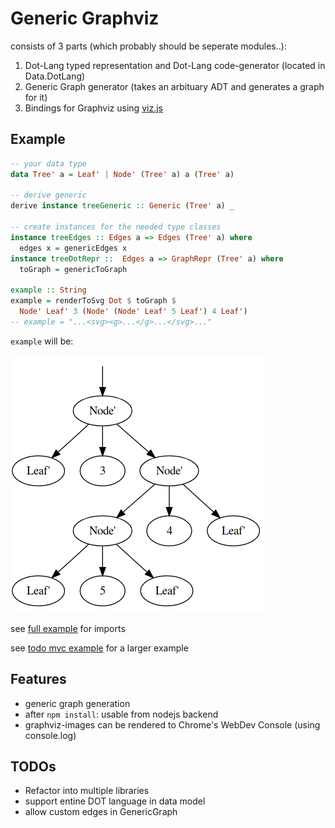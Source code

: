 Generic Graphviz
====

consists of 3 parts (which probably should be seperate modules..):

1. Dot-Lang typed representation and Dot-Lang code-generator (located in Data.DotLang)
2. Generic Graph generator (takes an arbituary ADT and generates a graph for it)
3. Bindings for Graphviz using [viz.js](https://github.com/mdaines/viz.js/)

Example
---

```purescript
-- your data type
data Tree' a = Leaf' | Node' (Tree' a) a (Tree' a)

-- derive generic
derive instance treeGeneric :: Generic (Tree' a) _

-- create instances for the needed type classes
instance treeEdges :: Edges a => Edges (Tree' a) where
  edges x = genericEdges x
instance treeDotRepr ::  Edges a => GraphRepr (Tree' a) where
  toGraph = genericToGraph

example :: String
example = renderToSvg Dot $ toGraph $
  Node' Leaf' 3 (Node' (Node' Leaf' 5 Leaf') 4 Leaf')
-- example = "...<svg><g>...</g>...</svg>..."
```
`example` will be:


![screenshot](screenshot.png)

see [full example](./test/Example.purs) for imports

see [todo mvc example](https://github.com/csicar/generic-graphviz-todomvc) for a larger example

Features
--------

- generic graph generation
- after `npm install`: usable from nodejs backend
- graphviz-images can be rendered to Chrome's WebDev Console (using console.log)

TODOs
-----

- Refactor into multiple libraries
- support entine DOT language in data model
- allow custom edges in GenericGraph
